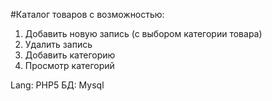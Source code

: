 #Каталог товаров с возможностью:

1. Добавить новую запись (с выбором категории товара)
2. Удалить запись
3. Добавить категорию
4. Просмотр категорий

Lang: PHP5
БД: Mysql
